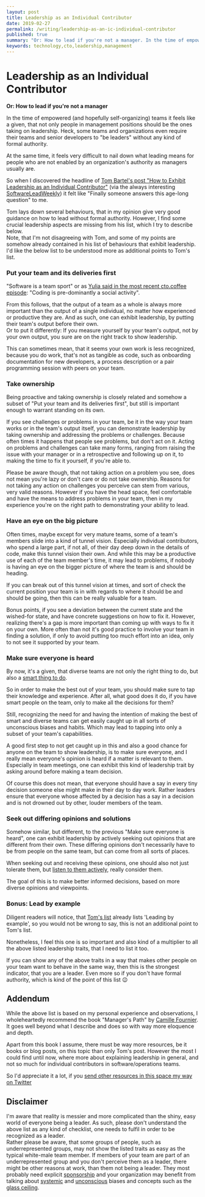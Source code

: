 ```yaml
---
layout: post
title: Leadership as an Individual Contributor
date: 2019-02-27
permalink: /writing/leadership-as-an-ic-individual-contributor
published: true
summary: "Or: How to lead if you're not a manager. In the time of empowered (and hopefully self-organizing) teams it feels like a given, that not only people in management positions should be the ones taking on leadership. Heck, some teams and organizations even require their teams and senior developers to 'be leaders' without any kind of formal authority. At the same time, it feels very difficult to nail down what leading means for people who are not enabled by an organization's authority as managers usually are."
keywords: technology,cto,leadership,management
---
```


# Leadership as an Individual Contributor

**Or: How to lead if you're not a manager**

In the time of empowered (and hopefully self-organizing) teams it feels like a given, that not only people in management
positions should be the ones taking on leadership. Heck, some teams and organizations even require their teams and
senior developers to "be leaders" without any kind of formal authority.

At the same time, it feels very difficult to nail down what leading means for people who are not enabled by an
organization's authority as managers usually are.

So when I discovered the headline of [Tom Bartel's post "How to Exhibit Leadership as an Individual
Contributor"][tombartel] (via the always interesting [SoftwareLeadWeekly][slw]) it felt like "Finally someone answers
this age-long question" to me.

Tom lays down several behaviours, that in my opinion give very good guidance on how to lead without formal authority.
However, I find some crucial leadership aspects are missing from his list, which I try to describe below.  
Note, that I'm not disagreeing with Tom, and some of my points are somehow already contained in his list of behaviours
that exhibit leadership. I'd like the below list to be understood more as additional points to Tom's list.


### Put your team and its deliveries first

"Software is a team sport" or as [Yulia said in the most recent cto.coffee episode][ep06]: "Coding is pre-dominantly a
social activity".

From this follows, that the output of a team as a whole is always more important than the output of a single individual,
no matter how experienced or productive they are. And as such, one can exhibit leadership, by putting their team's
output before their own.  
Or to put it differently: If you measure yourself by your team's output, not by your own output, you sure are on the
right track to show leadership.

This can sometimes mean, that it seems your own work is less recognized, because you do work, that's not as tangible as
code, such as onboarding documentation for new developers, a process description or a pair programming session with
peers on your team.


### Take ownership

Being proactive and taking ownership is closely related and somehow a subset of "Put your team and its deliveries
first", but still is important enough to warrant standing on its own.

If you see challenges or problems in your team, be it in the way your team works or in the team's output itself, you can
demonstrate leadership by taking ownership and addressing the problems or challenges. Because often times it happens
that people see problems, but don't act on it. Acting on problems and challenges can take many forms, ranging from
raising the issue with your manager or in a retrospective and following up on it, to making the time to fix it yourself,
if you're able to.

Please be aware though, that not taking action on a problem you see, does not mean you're lazy or don't care or do not
take ownership. Reasons for not taking any action on challenges you perceive can stem from various, very valid reasons.
However if you have the head space, feel comfortable and have the means to address problems in your team, then in my
experience you're on the right path to demonstrating your ability to lead.


### Have an eye on the big picture

Often times, maybe except for very mature teams, some of a team's members slide into a kind of tunnel vision. Especially
individual contributors, who spend a large part, if not all, of their day deep down in the details of code, make this
tunnel vision their own. And while this may be a productive use of each of the team member's time, it may lead to
problems, if nobody is having an eye on the bigger picture of where the team is and should be heading.

If you can break out of this tunnel vision at times, and sort of check the current position your team is in with regards
to where it should be and should be going, then this can be really valuable for a team.

Bonus points, if you see a deviation between the current state and the wished-for state, and have concrete suggestions
on how to fix it. However, realizing there's a gap is more important than coming up with ways to fix it on your own.
More often than not it's good practice to involve your team in finding a solution, if only to avoid putting too much
effort into an idea, only to not see it supported by your team.


### Make sure everyone is heard

By now, it's a given, that diverse teams are not only the right thing to do, but also a [smart thing to
do][diverse-teams].

So in order to make the best out of your team, you should make sure to tap their knowledge and experience. After all,
what good does it do, if you have smart people on the team, only to make all the decisions for them?

Still, recognizing the need for and having the intention of making the best of smart and diverse teams can get easily
caught up in all sorts of unconscious biases and habits. Which may lead to tapping into only a subset of your team's
capabilities.

A good first step to not get caught up in this and also a good chance for anyone on the team to show leadership, is to
make sure everyone, and I really mean everyone's opinion is heard if a matter is relevant to them. Especially in
team meetings, one can exhibit this kind of leadership trait by asking around before making a team decision.

Of course this does not mean, that everyone should have a say in every tiny decision someone else might make in their
day to day work. Rather leaders ensure that everyone whose affected by a decision has a say in a decision and is not
drowned out by other, louder members of the team.


### Seek out differing opinions and solutions

Somehow similar, but different, to the previous "Make sure everyone is heard", one can exhibit leadership by actively
seeking out opinions that are different from their own. These differing opinions don't necessarily have to be from
people on the same team, but can come from all sorts of places.

When seeking out and receiving these opinions, one should also not just tolerate them, but [listen to them
actively][active-listening], really consider them.

The goal of this is to make better informed decisions, based on more diverse opinions and viewpoints.


### Bonus: Lead by example

Diligent readers will notice, that [Tom's list][tombartel] already lists 'Leading by example', so you would not be wrong
to say, this is not an additional point to Tom's list.

Nonetheless, I feel this one is so important and also kind of a multiplier to all the above listed leadership traits,
that I need to list it too.

If you can show any of the above traits in a way that makes other people on your team want to behave in the same way,
then this is the strongest indicator, that you are a leader. Even more so if you don't have formal authority, which is
kind of the point of this list 😉


## Addendum

While the above list is based on my personal experience and observations, I wholeheartedly recommend the book "Manager's
Path" by [Camille Fournier][@skamille]. It goes well beyond what I describe and does so with way more eloquence and
depth.

Apart from this book I assume, there must be way more resources, be it books or blog posts, on this topic than only
Tom's post. However the most I could find until now, where more about explaining leadership in general, and not so much
for individual contributors in software/operations teams.

So I'd appreciate it a lot, if you [send other resources in this space my way on Twitter][@benjamin]


## Disclaimer

I'm aware that reality is messier and more complicated than the shiny, easy world of everyone being a leader. As such,
please don't understand the above list as any kind of checklist, one needs to fulfil in order to be recognized as a
leader.  
Rather please be aware, that some groups of people, such as underrepresented groups, may not show the listed traits as
easy as the typical white-male team member. If members of your team are part of an underrepresented group and you don't
perceive them as a leader, there might be other reasons at work, than them not being a leader. They most probably need
explicit [sponsorship][sponsorship] and your organization may benefit from talking about [systemic][systemic-bias] and
[unconscious][unconscious-bias] biases and concepts such as the [glass ceiling][glass-ceiling].


[slw]: http://softwareleadweekly.com/issues/316
[tombartel]: https://www.tombartel.me/blog/exhibit-leadership-as-individual-contributor/
[ep06]: https://cto.coffee/episodes/ep06-symbolic-observational-thinking-with-yulia-startsev
[@skamille]: https://twitter.com/skamille
[@benjamin]: https://twitter.com/benjamin
[diverse-teams]: https://hbr.org/2016/11/why-diverse-teams-are-smarter
[active-listening]: https://en.wikipedia.org/wiki/Active_listening
[sponsorship]: https://larahogan.me/blog/what-sponsorship-looks-like/
[systemic-bias]: https://en.wikipedia.org/wiki/Systemic_bias
[unconscious-bias]: https://en.wikipedia.org/wiki/Cognitive_bias
[glass-ceiling]: http://geekfeminism.wikia.com/wiki/Glass_ceiling
